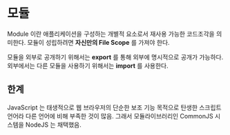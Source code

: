 # 모듈

Module 이란 애플리케이션을 구성하는 개별적 요소로서 재사용 가능한 코드조각을 의미한다.
모듈이 성립하려면 **자신만의 File Scope** 를 가져야 한다.

모듈을 외부로 공개하기 위해서는 **export** 를 통해 외부에 명시적으로 공개가 가능하다.
외부에서는 다른 모듈을 사용하기 위해서는 **import** 를 사용한다.

## 한계

JavaScript 는 태생적으로 웹 브라우저의 단순한 보조 기능 목적으로 탄생한 스크립트 언어라 다른 언어에 비해 부족한 것이 많음. 그래서 모듈라이브러리인 CommonJS 시스템을 NodeJS 는 채택했음.
